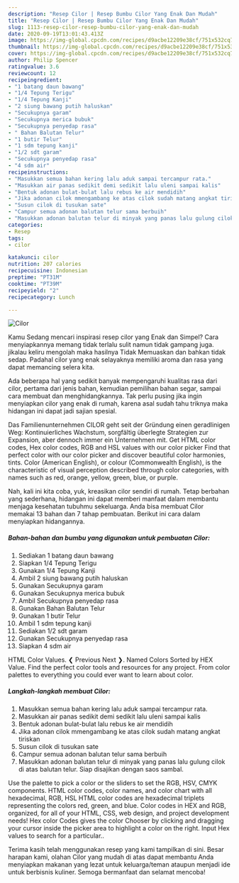 ```yaml
---
description: "Resep Cilor | Resep Bumbu Cilor Yang Enak Dan Mudah"
title: "Resep Cilor | Resep Bumbu Cilor Yang Enak Dan Mudah"
slug: 1113-resep-cilor-resep-bumbu-cilor-yang-enak-dan-mudah
date: 2020-09-19T13:01:43.413Z
image: https://img-global.cpcdn.com/recipes/d9acbe12209e38cf/751x532cq70/cilor-foto-resep-utama.jpg
thumbnail: https://img-global.cpcdn.com/recipes/d9acbe12209e38cf/751x532cq70/cilor-foto-resep-utama.jpg
cover: https://img-global.cpcdn.com/recipes/d9acbe12209e38cf/751x532cq70/cilor-foto-resep-utama.jpg
author: Philip Spencer
ratingvalue: 3.6
reviewcount: 12
recipeingredient:
- "1 batang daun bawang"
- "1/4 Tepung Terigu"
- "1/4 Tepung Kanji"
- "2 siung bawang putih haluskan"
- "Secukupnya garam"
- "Secukupnya merica bubuk"
- "Secukupnya penyedap rasa"
- " Bahan Balutan Telur"
- "1 butir Telur"
- "1 sdm tepung kanji"
- "1/2 sdt garam"
- "Secukupnya penyedap rasa"
- "4 sdm air"
recipeinstructions:
- "Masukkan semua bahan kering lalu aduk sampai tercampur rata."
- "Masukkan air panas sedikit demi sedikit lalu uleni sampai kalis"
- "Bentuk adonan bulat-bulat lalu rebus ke air mendidih"
- "Jika adonan cilok mmengambang ke atas cilok sudah matang angkat tiriskan"
- "Susun cilok di tusukan sate"
- "Campur semua adonan balutan telur sama berbuih"
- "Masukkan adonan balutan telur di minyak yang panas lalu gulung cilok di atas balutan telur. Siap disajikan dengan saos sambal."
categories:
- Resep
tags:
- cilor

katakunci: cilor 
nutrition: 207 calories
recipecuisine: Indonesian
preptime: "PT31M"
cooktime: "PT39M"
recipeyield: "2"
recipecategory: Lunch

---
```



![Cilor](https://img-global.cpcdn.com/recipes/d9acbe12209e38cf/751x532cq70/cilor-foto-resep-utama.jpg)

Kamu Sedang mencari inspirasi resep cilor yang Enak dan Simpel? Cara menyiapkannya memang tidak terlalu sulit namun tidak gampang juga. jikalau keliru mengolah maka hasilnya Tidak Memuaskan dan bahkan tidak sedap. Padahal cilor yang enak selayaknya memiliki aroma dan rasa yang dapat memancing selera kita.

Ada beberapa hal yang sedikit banyak mempengaruhi kualitas rasa dari cilor, pertama dari jenis bahan, kemudian pemilihan bahan segar, sampai cara membuat dan menghidangkannya. Tak perlu pusing jika ingin menyiapkan cilor yang enak di rumah, karena asal sudah tahu triknya maka hidangan ini dapat jadi sajian spesial.

Das Familienunternehmen CILOR geht seit der Gründung einen geradlinigen Weg: Kontinuierliches Wachstum, sorgfältig überlegte Strategien zur Expansion, aber dennoch immer ein Unternehmen mit. Get HTML color codes, Hex color codes, RGB and HSL values with our color picker Find that perfect color with our color picker and discover beautiful color harmonies, tints. Color (American English), or colour (Commonwealth English), is the characteristic of visual perception described through color categories, with names such as red, orange, yellow, green, blue, or purple.


Nah, kali ini kita coba, yuk, kreasikan cilor sendiri di rumah. Tetap berbahan yang sederhana, hidangan ini dapat memberi manfaat dalam membantu menjaga kesehatan tubuhmu sekeluarga. Anda bisa membuat Cilor memakai 13 bahan dan 7 tahap pembuatan. Berikut ini cara dalam menyiapkan hidangannya.

<!--inarticleads1-->

##### Bahan-bahan dan bumbu yang digunakan untuk pembuatan Cilor:

1. Sediakan 1 batang daun bawang
1. Siapkan 1/4 Tepung Terigu
1. Gunakan 1/4 Tepung Kanji
1. Ambil 2 siung bawang putih haluskan
1. Gunakan Secukupnya garam
1. Gunakan Secukupnya merica bubuk
1. Ambil Secukupnya penyedap rasa
1. Gunakan  Bahan Balutan Telur
1. Gunakan 1 butir Telur
1. Ambil 1 sdm tepung kanji
1. Sediakan 1/2 sdt garam
1. Gunakan Secukupnya penyedap rasa
1. Siapkan 4 sdm air


HTML Color Values. ❮ Previous Next ❯. Named Colors Sorted by HEX Value. Find the perfect color tools and resources for any project. From color palettes to everything you could ever want to learn about color. 

<!--inarticleads2-->

##### Langkah-langkah membuat Cilor:

1. Masukkan semua bahan kering lalu aduk sampai tercampur rata.
1. Masukkan air panas sedikit demi sedikit lalu uleni sampai kalis
1. Bentuk adonan bulat-bulat lalu rebus ke air mendidih
1. Jika adonan cilok mmengambang ke atas cilok sudah matang angkat tiriskan
1. Susun cilok di tusukan sate
1. Campur semua adonan balutan telur sama berbuih
1. Masukkan adonan balutan telur di minyak yang panas lalu gulung cilok di atas balutan telur. Siap disajikan dengan saos sambal.


Use the palette to pick a color or the sliders to set the RGB, HSV, CMYK components. HTML color codes, color names, and color chart with all hexadecimal, RGB, HSL HTML color codes are hexadecimal triplets representing the colors red, green, and blue. Color codes in HEX and RGB, organized, for all of your HTML, CSS, web design, and project development needs! Hex color Codes gives the color Chooser by clicking and dragging your cursor inside the picker area to highlight a color on the right. Input Hex values to search for a particular.. 

Terima kasih telah menggunakan resep yang kami tampilkan di sini. Besar harapan kami, olahan Cilor yang mudah di atas dapat membantu Anda menyiapkan makanan yang lezat untuk keluarga/teman ataupun menjadi ide untuk berbisnis kuliner. Semoga bermanfaat dan selamat mencoba!
